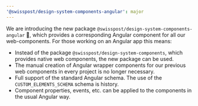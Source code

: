 ```yaml
---
'@swisspost/design-system-components-angular': major
---
```


We are introducing the new package `@swisspost/design-system-components-angular` 🥳, which provides a corresponding Angular component for all our web-components.
For those working on an Angular app this means:

- Instead of the package `@swisspost/design-system-components`, which provides native web components, the new package can be used.
- The manual creation of Angular wrapper components for our previous web components in every project is no longer necessary.
- Full support of the standard Angular schema. The use of the `CUSTOM_ELEMENTS_SCHEMA` schema is history.
- Component properties, events, etc. can be applied to the components in the usual Angular way.
